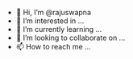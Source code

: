 - 👋 Hi, I’m @rajuswapna
- 👀 I’m interested in ...
- 🌱 I’m currently learning ...
- 💞️ I’m looking to collaborate on ...
- 📫 How to reach me ...

<!---
rajuswapna/rajuswapna is a ✨ special ✨ repository because its `README.md` (this file) appears on your GitHub profile.
You can click the Preview link to take a look at your changes.
--->
